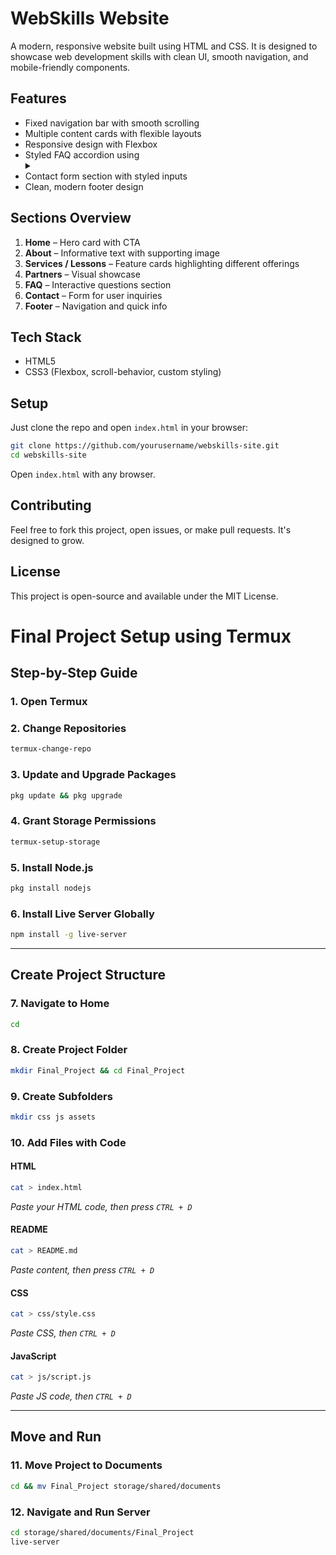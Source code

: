 # WebSkills Website

A modern, responsive website built using HTML and CSS. It is designed to showcase web development skills with clean UI, smooth navigation, and mobile-friendly components.

## Features

- Fixed navigation bar with smooth scrolling
- Multiple content cards with flexible layouts
- Responsive design with Flexbox
- Styled FAQ accordion using <details> and <summary>
- Contact form section with styled inputs
- Clean, modern footer design

## Sections Overview

1. **Home** – Hero card with CTA
2. **About** – Informative text with supporting image
3. **Services / Lessons** – Feature cards highlighting different offerings
4. **Partners** – Visual showcase
5. **FAQ** – Interactive questions section
6. **Contact** – Form for user inquiries
7. **Footer** – Navigation and quick info

## Tech Stack

- HTML5
- CSS3 (Flexbox, scroll-behavior, custom styling)

## Setup

Just clone the repo and open `index.html` in your browser:

```bash
git clone https://github.com/yourusername/webskills-site.git
cd webskills-site
```

Open `index.html` with any browser.

## Contributing

Feel free to fork this project, open issues, or make pull requests. It's designed to grow.

## License

This project is open-source and available under the MIT License.


# Final Project Setup using Termux

## Step-by-Step Guide

### 1. Open Termux

### 2. Change Repositories
```bash
termux-change-repo
```

### 3. Update and Upgrade Packages
```bash
pkg update && pkg upgrade
```

### 4. Grant Storage Permissions
```bash
termux-setup-storage
```

### 5. Install Node.js
```bash
pkg install nodejs
```

### 6. Install Live Server Globally
```bash
npm install -g live-server
```

---

## Create Project Structure

### 7. Navigate to Home
```bash
cd
```

### 8. Create Project Folder
```bash
mkdir Final_Project && cd Final_Project
```

### 9. Create Subfolders
```bash
mkdir css js assets
```

### 10. Add Files with Code

#### HTML
```bash
cat > index.html
```
*Paste your HTML code, then press `CTRL + D`*

#### README
```bash
cat > README.md
```
*Paste content, then press `CTRL + D`*

#### CSS
```bash
cat > css/style.css
```
*Paste CSS, then `CTRL + D`*

#### JavaScript
```bash
cat > js/script.js
```
*Paste JS code, then `CTRL + D`*

---

## Move and Run

### 11. Move Project to Documents
```bash
cd && mv Final_Project storage/shared/documents
```

### 12. Navigate and Run Server
```bash
cd storage/shared/documents/Final_Project
live-server
```
